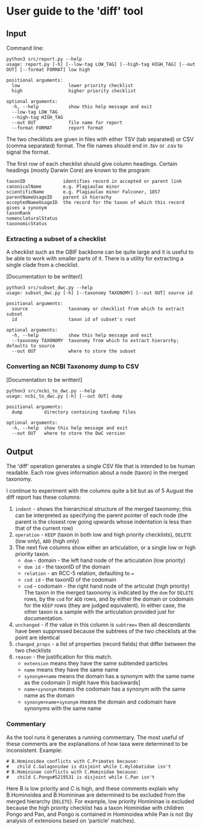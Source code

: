 # User guide to the 'diff' tool

## Input

Command line:

    python3 src/report.py --help
    usage: report.py [-h] [--low-tag LOW_TAG] [--high-tag HIGH_TAG] [--out OUT] [--format FORMAT] low high

    positional arguments:
      low                  lower priority checklist
      high                 higher priority checklist

    optional arguments:
      -h, --help           show this help message and exit
      --low-tag LOW_TAG
      --high-tag HIGH_TAG
      --out OUT            file name for report
      --format FORMAT      report format

The two checklists are given in files with either TSV (tab separated)
or CSV (comma separated) format.  The file names should end in .tsv or
.csv to signal the format.

The first row of each checklist should give column headings.  Certain
headings (mostly Darwin Core) are known to the program:

    taxonID              identifies record in accepted or parent link
    canonicalName        e.g. Plagiaulax minor
    scientificName       e.g. Plagiaulax minor Falconer, 1857
    parentNameUsageID    parent in hierachy
    acceptedNameUsageID  the record for the taxon of which this record gives a synonym
    taxonRank
    nomenclaturalStatus
    taxonomicStatus


### Extracting a subset of a checklist

A checklist such as the GBIF backbone can be quite large and it is
useful to be able to work with smaller parts of it.  There is a
utility for extracting a single clade from a checklist.

[Documentation to be written!]

    python3 src/subset_dwc.py --help
    usage: subset_dwc.py [-h] [--taxonomy TAXONOMY] [--out OUT] source id

    positional arguments:
      source               taxonomy or checklist from which to extract subset
      id                   taxon id of subset's root

    optional arguments:
      -h, --help           show this help message and exit
      --taxonomy TAXONOMY  taxonomy from which to extract hierarchy; defaults to source
      --out OUT            where to store the subset

### Converting an NCBI Taxonomy dump to CSV

[Documentation to be written!]

    python3 src/ncbi_to_dwc.py --help
    usage: ncbi_to_dwc.py [-h] [--out OUT] dump

    positional arguments:
      dump        directory containing taxdump files

    optional arguments:
      -h, --help  show this help message and exit
      --out OUT   where to store the DwC version

## Output

The 'diff' operation generates a single CSV file that is intended to
be human readable.  Each row gives information about a node (taxon) in the merged taxonomy.

I continue to experiment with the columns quite a bit but as of 5
August the diff report has these columns:

 1. `indent` - shows the hierarchical structure of the merged taxonomy;
    this can be interpreted as specifying the parent pointer of each node
    (the parent is the closest row going upwards whose indentation is less than that of the current row)
 1. `operation` - `KEEP` (taxon in both low and high priority checklists),
    `DELETE` (low only), `ADD` (high only)
 1. The next five columns show either an articulation, or a single low or high priority taxon.
     * `dom` - domain - the left hand node of the articulation (low priority)
     * `dom id` - the taxonID of the domain
     * `relation` - an RCC-5 relation, defaulting to `=`
     * `cod id` - the taxonID of the codomain
     * `cod` - codomain - the right hand node of the articulat (high priority)
    The taxon in the merged taxonomy is indicated by the `dom` for `DELETE` rows, by the `cod` 
    for `ADD` rows, and by either the domain or codomain for the `KEEP` rows (they are 
    judged equivalent).  In either case, the other taxon is a sample with the 
    articulation provided just for documentation.
 1. `unchanged` - if the value in this column is `subtree=` then all
    descendants have been suppressed because the subtrees of the two
    checklists at the point are identical
 1. `changed_props` - a list of properties (record fields) that differ between the two checklists
 1. `reason` - the justification for this match.
     * `extension` means they have the same subtended particles
     * `name` means they have the same name
     * `synonym+name` means the domain has a synonym with the same name as the codomain [I might have this backwards]
     * `name+synonym` means the codomain has a synonym with the same name as the domain
     * `synonym+name+synonym` means the domain and codomain have synonyms with the same name


### Commentary

As the tool runs it generates a running commentary.  The most useful
of these comments are the explanations of how taxa were determined to
be inconsistent.  Example:

    # B.Hominoidea conflicts with C.Primates because:
    #   child C.Galagonidae is disjoint while C.Hylobatidae isn't
    # B.Homininae conflicts with C.Hominidae because:
    #   child C.Pongo#5219531 is disjoint while C.Pan isn't

Here B is low priority and C is high, and these comments explain why
B.Hominoidea and B.Homininae are determined to be excluded from the
merged hierarchy (`DELETE`).  For example, low priority Homininae is
excluded because the high priority checklist has a taxon Hominidae
with children Pongo and Pan, and Pongo is contained in Hominoidea
while Pan is not (by analysis of extensions based on 'particle'
matches).

